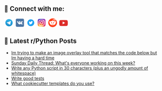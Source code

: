 ## 🔎 Connect with me:
[<img src="https://github.com/bullbesh/bullbesh/blob/main/images/Telegram.png" width="32" height="32" />](https://t.me/bullbesh)
[<img src="https://github.com/bullbesh/bullbesh/blob/main/images/VK.png" width="32" height="32" />](https://vk.com/bullbesh)
[<img src="https://github.com/bullbesh/bullbesh/blob/main/images/Twitter.png" width="32" height="32" />](https://twitter.com/bullbesh1)
[<img src="https://github.com/bullbesh/bullbesh/blob/main/images/Instagram.png" width="32" height="32" />](https://www.instagram.com/bullbesh)
[<img src="https://github.com/bullbesh/bullbesh/blob/main/images/Reddit.png" width="32" height="32" />](https://www.reddit.com/user/bullbesh)
[<img src="https://github.com/bullbesh/bullbesh/blob/main/images/YouTube.png" width="32" height="32" />](https://www.youtube.com/channel/UCtfjRs6uzgq5mfm8S06WTcg)

## 📕 Latest r/Python Posts
<!-- BLOG-POST-LIST:START -->
- [Im trying to make an image overlay tool that matches the code below but Im having a hard time](https://www.reddit.com/r/Python/comments/1gtafeg/im_trying_to_make_an_image_overlay_tool_that/)
- [Sunday Daily Thread: What&#39;s everyone working on this week?](https://www.reddit.com/r/Python/comments/1gt0n9f/sunday_daily_thread_whats_everyone_working_on/)
- [Write any Python script in 30 characters &lpar;plus an ungodly amount of whitespace&rpar;](https://www.reddit.com/r/Python/comments/1gsyls8/write_any_python_script_in_30_characters_plus_an/)
- [Write good tests](https://www.reddit.com/r/Python/comments/1gspitz/write_good_tests/)
- [What cookiecutter templates do you use?](https://www.reddit.com/r/Python/comments/1gsohk7/what_cookiecutter_templates_do_you_use/)
<!-- BLOG-POST-LIST:END -->
